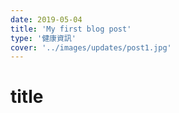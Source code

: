 ```yaml
---
date: 2019-05-04
title: 'My first blog post'
type: '健康資訊'
cover: '../images/updates/post1.jpg'
---
```


# title
